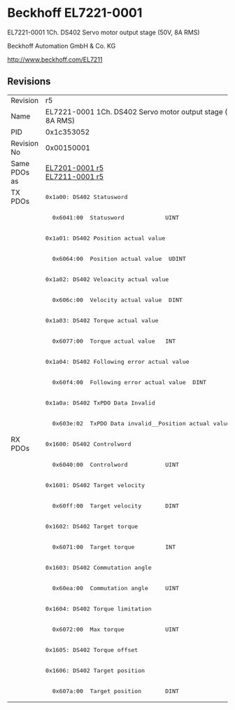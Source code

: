 # Beckhoff EL7221-0001

EL7221-0001 1Ch. DS402 Servo motor output stage (50V, 8A RMS)

Beckhoff Automation GmbH & Co. KG

http://www.beckhoff.com/EL7211

## Revisions
<table>
<tr >
<td>Revision</td>
<td>r5</td>
</tr>
<tr >
<td>Name</td>
<td>EL7221-0001 1Ch. DS402 Servo motor output stage (50V, 8A RMS)</td>
</tr>
<tr >
<td>PID</td>
<td>0x1c353052</td>
</tr>
<tr >
<td>Revision No</td>
<td>0x00150001</td>
</tr>
<tr >
<td>Same PDOs as</td>
<td><a href="EL7201-0001">EL7201-0001 r5</a><br/><a href="EL7211-0001">EL7211-0001 r5</a></td>
</tr>
<tr class="txpdo pdosection">
<td rowspan=12 valign=top>TX PDOs</td>
<td><pre>0x1a00: DS402 Statusword</pre></td>
<td></td>
</tr>
<tr class="txpdo">
<td><pre>  0x6041:00  Statusword            UINT</pre></td>
</tr>
<tr class="txpdo pdosection">
<td><pre>0x1a01: DS402 Position actual value</pre></td>
</tr>
<tr class="txpdo">
<td><pre>  0x6064:00  Position actual value  UDINT</pre></td>
</tr>
<tr class="txpdo pdosection">
<td><pre>0x1a02: DS402 Veloacity actual value</pre></td>
</tr>
<tr class="txpdo">
<td><pre>  0x606c:00  Velocity actual value  DINT</pre></td>
</tr>
<tr class="txpdo pdosection">
<td><pre>0x1a03: DS402 Torque actual value</pre></td>
</tr>
<tr class="txpdo">
<td><pre>  0x6077:00  Torque actual value   INT</pre></td>
</tr>
<tr class="txpdo pdosection">
<td><pre>0x1a04: DS402 Following error actual value</pre></td>
</tr>
<tr class="txpdo">
<td><pre>  0x60f4:00  Following error actual value  DINT</pre></td>
</tr>
<tr class="txpdo pdosection">
<td><pre>0x1a0a: DS402 TxPDO Data Invalid</pre></td>
</tr>
<tr class="txpdo">
<td><pre>  0x603e:02  TxPDO Data invalid__Position actual value  BOOL</pre></td>
</tr>
<tr class="rxpdo pdosection">
<td rowspan=13 valign=top>RX PDOs</td>
<td><pre>0x1600: DS402 Controlword</pre></td>
<td></td>
</tr>
<tr class="rxpdo">
<td><pre>  0x6040:00  Controlword           UINT</pre></td>
</tr>
<tr class="rxpdo pdosection">
<td><pre>0x1601: DS402 Target velocity</pre></td>
</tr>
<tr class="rxpdo">
<td><pre>  0x60ff:00  Target velocity       DINT</pre></td>
</tr>
<tr class="rxpdo pdosection">
<td><pre>0x1602: DS402 Target torque</pre></td>
</tr>
<tr class="rxpdo">
<td><pre>  0x6071:00  Target torque         INT</pre></td>
</tr>
<tr class="rxpdo pdosection">
<td><pre>0x1603: DS402 Commutation angle</pre></td>
</tr>
<tr class="rxpdo">
<td><pre>  0x60ea:00  Commutation angle     UINT</pre></td>
</tr>
<tr class="rxpdo pdosection">
<td><pre>0x1604: DS402 Torque limitation</pre></td>
</tr>
<tr class="rxpdo">
<td><pre>  0x6072:00  Max torque            UINT</pre></td>
</tr>
<tr class="rxpdo pdosection">
<td><pre>0x1605: DS402 Torque offset</pre></td>
</tr>
<tr class="rxpdo pdosection">
<td><pre>0x1606: DS402 Target position</pre></td>
</tr>
<tr class="rxpdo">
<td><pre>  0x607a:00  Target position       DINT</pre></td>
</tr>
</table>
